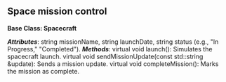 ## Space mission control

**Base Class: Spacecraft**

***Attributes***:
string missionName,
string launchDate,
string status (e.g., "In Progress," "Completed").
***Methods***:
virtual void launch(): Simulates the spacecraft launch.
virtual void sendMissionUpdate(const std::string &update): Sends a mission update.
virtual void completeMission(): Marks the mission as complete.